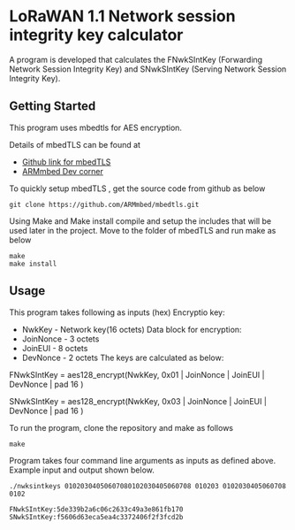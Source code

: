 # LoRaWAN 1.1 Network session integrity key calculator 
A program is developed that calculates the FNwkSIntKey (Forwarding Network Session Integrity Key) and SNwkSIntKey (Serving Network Session Integrity Key).  
## Getting Started

This program uses mbedtls for AES encryption. 

Details of mbedTLS can be found at
* [Github link for mbedTLS](https://github.com/ARMmbed/mbedtls)
* [ARMmbed Dev corner](https://tls.mbed.org/dev-corner)

To quickly setup mbedTLS , get the source code from github as below
```
git clone https://github.com/ARMmbed/mbedtls.git
```
Using Make and Make install compile and setup the includes that will be used later in the project. Move to the folder of mbedTLS and run make as below
```
make
make install
```

## Usage

This program takes following as inputs (hex)
Encryptio key:
* NwkKey - Network key(16 octets)
Data block for encryption:
* JoinNonce - 3 octets
* JoinEUI - 8 octets
* DevNonce - 2 octets
The keys are calculated as below:

FNwkSIntKey = aes128_encrypt(NwkKey, 0x01 | JoinNonce | JoinEUI | DevNonce | pad 16 )

SNwkSIntKey = aes128_encrypt(NwkKey, 0x03 | JoinNonce | JoinEUI | DevNonce | pad 16 )

To run the program, clone the repository and make as follows

```
make
```

Program takes four command line arguments as inputs as defined above.
Example input and output shown below.

```
./nwksintkeys 01020304050607080102030405060708 010203 0102030405060708 0102

FNwkSIntKey:5de339b2a6c06c2633c49a3e861fb170
SNwkSIntKey:f5606d63eca5ea4c3372406f2f3fcd2b
```
